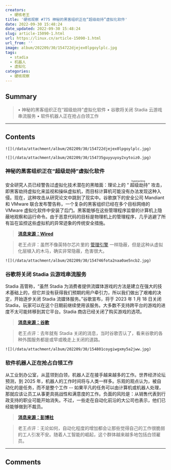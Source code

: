 ```yaml
---
creators:
  - 硬核老王
title: '硬核观察 #775 神秘的黑客组织正在“超级劫持”虚拟化软件'
date: 2022-09-30 15:48:24
date_updated: 2022-09-30 15:48:24
slug: article-15090-1.html
url: https://linux.cn/article-15090-1.html
url_from: ''
image: album/202209/30/154722djejex0lpgoylplc.jpg
tags:
  - stadia
  - 机器人
  - 虚拟化
categories:
  - 硬核观察
---
```


## Summary

> • 神秘的黑客组织正在“超级劫持”虚拟化软件 • 谷歌将关闭 Stadia 云游戏串流服务 • 软件机器人正在抢占白领工作

***

<!-- more -->

## Contents

`![](/data/attachment/album/202209/30/154722djejex0lpgoylplc.jpg)`

`![](/data/attachment/album/202209/30/154735guyyuyoy2xytoiz0.jpg)`

### 神秘的黑客组织正在“超级劫持”虚拟化软件

安全研究人员已经警告过虚拟化技术潜在的黑暗面：理论上的 “<ruby> 超级劫持 <rt>  hyperjacking </rt></ruby>” 攻击，即黑客劫持虚拟化来监视和操纵虚拟机，而目标计算机可能没有办法发现这种入侵。现在，这种攻击从研究论文中跳到了现实中。谷歌旗下的安全公司 Mandiant 和 VMware 联合发布警告称，一个复杂的黑客组织已经在多个目标网络的 VMware 虚拟化软件中安装了后门。黑客能够在这些管理程序监督的计算机上隐蔽地观察和运行命令。由于恶意代码的目标是物理机上的管理程序，几乎逃避了所有旨在监控这些虚拟机的异常迹象的传统安全措施。

> 
> **[消息来源：Wired](https://www.wired.com/story/hyperjacking-vmware-mandiant/)**
> 
> 
> 

> 
> 老王点评：虽然不像英特尔芯片里的 [管理引擎](https://linux.cn/article-9040-1.html) 一样隐蔽，但是这种从虚拟化层植入的木马，确实非常隐蔽，危害很大。
> 
> 
> 

`![](/data/attachment/album/202209/30/154746fota2naa0ae5ncb2.jpg)`

### 谷歌将关闭 Stadia 云游戏串流服务

Stadia 高管称，“虽然 Stadia 为消费者提供流媒体游戏的方法是建立在强大的技术基础上的，但它并没有获得我们预期的用户牵引力，所以我们做出了艰难的决定，开始逐步关闭 Stadia 流媒体服务。”谷歌宣布，将于 2023 年 1 月 18 日关闭 Stadia，玩家可以在这个日期前继续使用该服务。大多数不支持跨平台的游戏的进度不太可能转移到其它平台。Stadia 商店已经关闭了购买游戏的选项。

> 
> **[消息来源：谷歌](https://blog.google/products/stadia/message-on-stadia-streaming-strategy/)**
> 
> 
> 

> 
> 老王点评：去年就有 Stadia 关闭的消息，当时谷歌否认了，看来谷歌的各种外围服务都是或早或晚走上关闭的道路。
> 
> 
> 

`![](/data/attachment/album/202209/30/154801coygiwgxmy5a2jww.jpg)`

### 软件机器人正在抢占白领工作

从工业到办公室，从蓝领到白领，机器人正在接手越来越多的工作。世界经济论坛预测，到 2025 年，机器人的工作时间将与人类一样多。乐观的观点认为，被自动化的是任务，而不是整个工作 -- 如果平凡的任务可以由计算机或机器人处理，那就应该让员工从事更具挑战性和满意度的工作。负面的风险是：从销售代表到行政支持的职业可能开始消失。不过，一些走在自动化前沿的大公司也表示，他们已经能够做到不裁员。

> 
> **[消息来源：彭博社](https://www.bloomberg.com/news/articles/2022-09-29/software-robots-are-gaining-ground-in-white-collar-office-world)**
> 
> 
> 

> 
> 老王点评：无论如何，自动化程度的增加都会让那些觉得自己的工作很脆弱的工人引发不安。随着人工智能的崛起，这个群体越来越多地包括白领雇员。
> 
> 
>

***

## Comments
